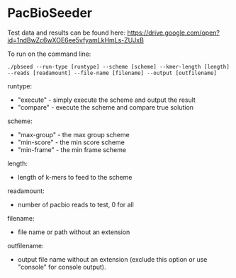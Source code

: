 # PacBioSeeder
Test data and results can be found here:
https://drive.google.com/open?id=1ndBwZc6wXOE6ee5vfyamLkHmLs-ZUJxB

To run on the command line:

```./pbseed --run-type [runtype] --scheme [scheme] --kmer-length [length] --reads [readamount] --file-name [filename] --output [outfilename]```

runtype:
	
* "execute" - simply execute the scheme and output the result
* "compare" - execute the scheme and compare true solution

scheme:

* "max-group" - the max group scheme
* "min-score" - the min score scheme
* "min-frame" - the min frame scheme

length:

* length of k-mers to feed to the scheme

readamount:

* number of pacbio reads to test, 0 for all

filename:

* file name or path without an extension

outfilename:

* output file name without an extension (exclude this option or use "console" for console output).
	
